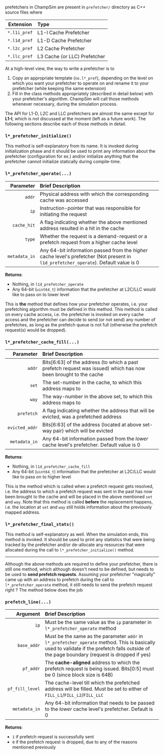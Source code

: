 prefetchers in ChampSim are present in `prefetcher/` directory as C++ source files where

| Extension | Type |
|:------:|:-----|
|`*.l1i_pref` | L1-I Cache Prefetcher |
|`*.l1d_pref` | L1-D Cache Prefetcher |
|`*.l2c_pref` | L2 Cache Prefetcher |
|`*.llc_pref` | L3 Cache (or LLC) Prefetcher |
    
At a high-level view, the way to write a prefetcher is to
1. Copy an appropriate template (`no.l*_pref`), depending on the level on which you want your prefetcher to operate on
   and rename it to your prefetcher (while keeping the same extension)
2. Fill in the class methods appropriately (described in detail below) with your prefetcher's algorithm. 
   ChampSim will call those methods whenever necessary, during the simulation process.

The API for L1-D, L2C and LLC prefetchers are almost the same except for **L1-I**, which is not discussed at the moment
(left as a future work). The following sections describe each of those methods in detail.

### `l*_prefetcher_initialize()`
This method is self-explanatory from its name. It is invoked during initialization phase and it should be used to print
any information about the prefetcher (configuration for ex.) and/or initialize anything that the prefetcher 
cannot initialize statically during compile-time.

### `l*_prefetcher_operate(...)`
| Parameter | Brief Description |
|----------:|:------------|
| `addr`    | Physical address with which the corresponding cache was accessed |
| `ip`      | Instruction-pointer that was responsible for initiating the request |
| `cache_hit` | A flag indicating whether the above mentioned address resulted in a hit in the cache |
| `type`    | Whether the request is a demand-request or a prefetch request from a higher cache level |
| `metadata_in` | Any 64-bit information passed from the *higher* cache level's prefetcher (Not present in `l1d_prefetcher_operate`). Default value is 0 |

**Returns**:
- Nothing, in `l1d_prefetcher_operate`
- Any 64-bit (`uint64_t`) information that the prefetcher at L2C/LLC would like to pass on to lower level

This is **the** method that defines how your prefetcher operates, i.e. your prefetching algorithm must be defined in this
method. This method is called on every cache access, i.e. the prefetcher is invoked on every cache access and the prefetcher
can decide to send (or not send) any number of prefetches, as long as the prefetch queue is not full (otherwise the prefetch 
request(s) would be dropped).    

### `l*_prefetcher_cache_fill(...)`
| Parameter | Brief Description |
|----------:|:------------|
| `addr`    | Bits[6:63] of the address (to which a past prefetch request was issued) which has now been brought to the cache |
| `set`     | The set-number in the cache, to which this address maps to |
| `way`     | The way-number in the above set, to which this address maps to |
| `prefetch` | A flag indicating whether the address that will be evicted, was a prefetched address |
| `evicted_addr` | Bits[6:63] of the address (located at above set-way pair) which will be evicted |
| `metadata_in` | Any 64-bit information passed from the *lower* cache level's prefetcher. Default value is 0 |

**Returns**:
- Nothing, in `l1d_prefetcher_cache_fill`
- Any 64-bit (`uint64_t`) information that the prefetcher at L2C/LLC would like to pass on to higher level

This is the method which is called when a prefetch request gets resolved, i.e. the address to which a prefetch request
was sent in the past has now been brought to the cache and will be placed in the above mentioned `set` and `way`. Note that
this method is called **before** the replacement happens, i.e. the location at `set` and `way` still holds information about the previously
mapped address.

### `l*_prefetcher_final_stats()`
This method is self-explanatory as well. When the simulation ends, this method is invoked. It should be used to print any
statistics that were being tracked by the prefetcher and/or de-allocate any resources that were allocated during the
call to `l*_prefetcher_initialize()` method. 

---

Although the above methods are required to define your prefetcher, there is still one method, which although doesn't need to be
defined, but needs to be used to **send prefetch requests**. Assuming your prefetcher "magically" came up with an address
to prefetch during the call to `l*_prefetcher_operate` method, it still needs to send the prefetch request right ? The method below does the job

### `prefetch_line(...)`
| Argument | Brief Description |
|----------:|:-----------------|
| `ip`      | Must be the same value as the `ip` parameter in `l*_prefetcher_operate` method  |
| `base_addr` | Must be the same as the parameter `addr` in `l*_prefetcher_operate` method. This is basically used to validate if the prefetch falls outside of the page boundary (request is dropped if yes) |
| `pf_addr` | The **cache-aligned** address to which the prefetch request is being issued. Bits[0:5] must be 0 (since block size is 64B) |
| `pf_fill_level` | The cache-level till which the prefetched address will be filled. Must be set to either of `FILL_L1`/`FILL_L2`/`FILL_LLC`
| `metadata_in`   | Any 64-bit information that needs to be passed to the *lower* cache level's prefetcher. Default is 0 | 

**Returns**:
- `1` if prefetch request is successfully sent
- `0` if the prefetch request is dropped, due to any of the reasons mentioned previously

